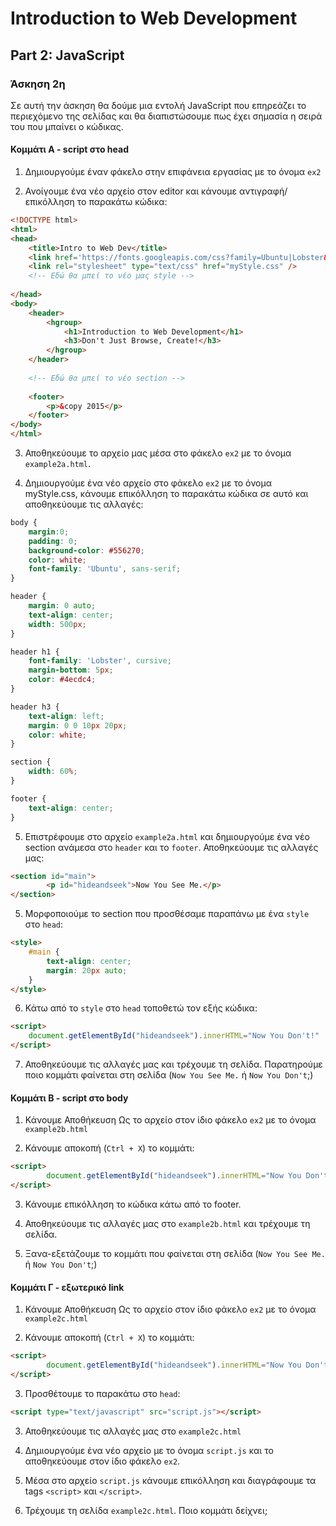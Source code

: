 # Introduction to Web Development
## Part 2: JavaScript
### Άσκηση 2η


Σε αυτή την άσκηση θα δούμε μια εντολή JavaScript που επηρεάζει το περιεχόμενο της σελίδας και θα διαπιστώσουμε πως έχει σημασία η σειρά του που μπαίνει ο κώδικας.

#### Κομμάτι Α - script στο head
1) Δημιουργούμε έναν φάκελο στην επιφάνεια εργασίας με το όνομα `ex2`

2) Ανοίγουμε ένα νέο αρχείο στον editor και κάνουμε αντιγραφή/επικόλληση το παρακάτω κώδικα:
```HTML
<!DOCTYPE html>
<html>
<head>
	<title>Intro to Web Dev</title>
	<link href='https://fonts.googleapis.com/css?family=Ubuntu|Lobster&subset=latin,greek' rel='stylesheet' type='text/css'>
	<link rel="stylesheet" type="text/css" href="myStyle.css" />	
	<!-- Εδώ θα μπεί το νέο μας style -->
	
</head>
<body>
	<header>
		<hgroup>
			<h1>Introduction to Web Development</h1>
			<h3>Don't Just Browse, Create!</h3>
		</hgroup>
	</header>
	
	<!-- Εδώ θα μπεί το νέο section -->
	
	<footer>
		<p>&copy 2015</p>
	</footer>     
</body>
</html> 
```

3) Αποθηκεύουμε το αρχείο μας μέσα στο φάκελο `ex2` με το όνομα `example2a.html`.

4) Δημιουργούμε ένα νέο αρχείο στο φάκελο `ex2` με το όνομα myStyle.css, κάνουμε επικόλληση το παρακάτω κώδικα σε αυτό και αποθηκεύουμε τις αλλαγές:
```CSS
body {
	margin:0;
	padding: 0;
	background-color: #556270;
	color: white;
	font-family: 'Ubuntu', sans-serif;
}

header {
	margin: 0 auto;
	text-align: center;
	width: 500px;
}

header h1 {
	font-family: 'Lobster', cursive;
	margin-bottom: 5px;
	color: #4ecdc4;
}

header h3 {
	text-align: left;
	margin: 0 0 10px 20px;
	color: white;
}

section {
	width: 60%;
}

footer {
	text-align: center;
}
```

5) Επιστρέφουμε στο αρχείο `example2a.html` και δημιουργούμε ένα νέο section ανάμεσα στο `header` και το `footer`. Αποθηκεύουμε τις αλλαγές μας:
```HTML
<section id="main">
		<p id="hideandseek">Now You See Me.</p>
</section>
```

5) Μορφοποιούμε το section που προσθέσαμε παραπάνω με ένα `style` στο `head`:
```HTML
<style>
	#main {
		text-align: center;
		margin: 20px auto;
	}
</style>
```

6) Κάτω από το `style` στο `head` τοποθετώ τον εξής κώδικα:
```HTML
<script>
	document.getElementById("hideandseek").innerHTML="Now You Don't!"
</script>
```

7) Αποθηκεύουμε τις αλλαγές μας και τρέχουμε τη σελίδα. Παρατηρούμε ποιο κομμάτι φαίνεται στη σελίδα (`Now You See Me.` ή `Now You Don't`;)

#### Κομμάτι B - script στο body
1) Κάνουμε Αποθήκευση Ως το αρχείο στον ίδιο φάκελο `ex2` με το όνομα `example2b.html`

2) Κάνουμε αποκοπή (`Ctrl + X`) το κομμάτι:
```HTML
<script>
		document.getElementById("hideandseek").innerHTML="Now You Don't!"
</script>
```

3) Κάνουμε επικόλληση το κώδικα κάτω από το footer.

4) Αποθηκεύουμε τις αλλαγές μας στο `example2b.html` και τρέχουμε τη σελίδα.

5) Ξανα-εξετάζουμε το κομμάτι που φαίνεται στη σελίδα (`Now You See Me.` ή `Now You Don't`;)

#### Κομμάτι Γ - εξωτερικό link
1) Κάνουμε Αποθήκευση Ως το αρχείο στον ίδιο φάκελο `ex2` με το όνομα `example2c.html`

2) Κάνουμε αποκοπή (`Ctrl + X`) το κομμάτι:
```HTML
<script>
		document.getElementById("hideandseek").innerHTML="Now You Don't!"
</script>
```

3) Προσθέτουμε το παρακάτω στο `head`:
```HTML
<script type="text/javascript" src="script.js"></script>
```

3) Αποθηκεύουμε τις αλλαγές μας στο `example2c.html`

4) Δημιουργούμε ένα νέο αρχείο με το όνομα `script.js` και το αποθηκεύουμε στον ίδιο φάκελο `ex2`.

5) Μέσα στο αρχείο `script.js` κάνουμε επικόλληση και διαγράφουμε τα tags `<script>` και `</script>`.

5) Τρέχουμε τη σελίδα `example2c.html`. Ποιο κομμάτι δείχνει;